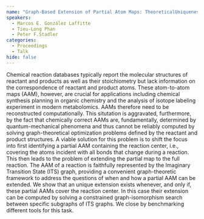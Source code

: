 ```yaml
---
name: "Graph-Based Extension of Partial Atom Maps: TheoreticalUniqueness and Practical Algorithms"
speakers:
  - Marcos E. González Laffitte
  - Tieu-Long Phan
  - Peter F.Stadler
categories:
  - Proceedings
  - Talk
hide: false
---
```


Chemical reaction databases typically report the molecular
structures of reactant and products as well as their
stoichiometry but lack information on the correspondence of
reactant and product atoms. These atom-to-atom maps (AAM),
however, are crucial for applications including chemical
synthesis planning in organic chemistry and the analysis of
isotope labeling experiment in modern metabolomics. AAMs
therefore need to be reconstructed computationally. This
situtation is aggravated, furthermore,
by the fact that chemically correct AAMs are,
fundamentally, determined by quantum-mechanical phenomena
and thus cannot be reliably computed by solving
graph-theoretical optimization problems defined by the
reactant and product structures. A viable solution for this
problem is to shift the focus into first identifying a
partial AAM containing the reaction center, i.e., covering
the atoms incident
with all bonds that change during a reaction. This then
leads to the problem of extending the partial map to the
full reaction. The AAM of a reaction is faithfully
represented by the Imaginary Transition State (ITS) graph,
providing a convenient graph-theoretic framework to address
the questions of when and how a partial AAM can be
extended. We show that an unique extension exists whenever,
and only if, these partial AAMs cover the reaction center.
In this case their extension can be computed by solving a
constrained graph-isomorphism search between specific
subgraphs of ITS
graphs. We close by benchmarking different tools for this
task.